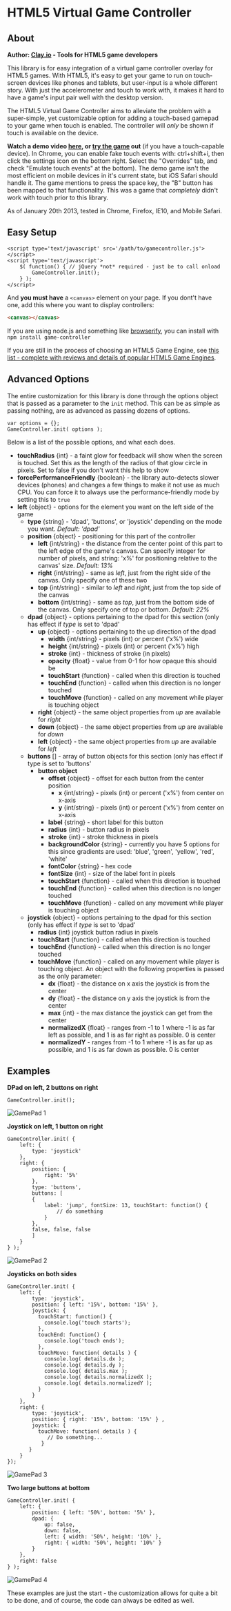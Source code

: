 HTML5 Virtual Game Controller
=============================

About
-----
**Author: [Clay.io](http://clay.io/development-tools) - Tools for HTML5 game developers**

This library is for easy integration of a virtual game controller overlay for HTML5 games. With HTML5, it's easy to
get your game to run on touch-screen devices like phones and tablets, but user-input is a whole different story. With
just the accelerometer and touch to work with, it makes it hard to have a game's input pair well with the desktop version.

The HTML5 Virtual Game Controller aims to alleviate the problem with a super-simple, yet customizable option for adding a
touch-based gamepad to your game when touch is enabled. The controller will *only* be shown if touch is available on the device.

**Watch a demo video [here](http://www.youtube.com/watch?v=XQKRYMjrp2Q), or [try the game](http://clay.io/plugins/controller/index.html) out** (if you have a touch-capable device).
In Chrome, you can enable fake touch events with: ctrl+shift+i, then click the settings icon on the bottom right.
Select the "Overrides" tab, and check "Emulate touch events" at the bottom). The demo game isn't the most efficient on
mobile devices in it's current state, but iOS Safari should handle it. The game mentions to press the space key, the "B" button
has been mapped to that functionality. This was a game that *completely* didn't work with touch prior to this library.

As of January 20th 2013, tested in Chrome, Firefox, IE10, and Mobile Safari.

Easy Setup
----------
```
<script type='text/javascript' src='/path/to/gamecontroller.js'></script>
<script type='text/javascript'>
    $( function() { // jQuery *not* required - just be to call onload
		GameController.init();
	} );
</script>
```

And **you must have** a `<canvas>` element on your page.
If you dont't have one, add this where you want to display controllers:

``` html
<canvas></canvas>
```

If you are using node.js and something like [browserify](http://browserify.org/), you can install with `npm install game-controller`

If you are still in the process of choosing an HTML5 Game Engine, see [this list - complete with reviews and details of popular HTML5 Game Engines](http://html5gameengine.com).

Advanced Options
----------------
The entire customization for this library is done through the options object that is passed as a parameter to the `init` method.
This can be as simple as passing nothing, are as advanced as passing dozens of options.

```
var options = {};
GameController.init( options );
```

Below is a list of the possible options, and what each does.

* **touchRadius** {int} - a faint glow for feedback will show when the screen is touched. Set this as the length of the radius of that glow circle in pixels. Set to false if you don't want this help to show
* **forcePerformanceFriendly** {boolean} - the library auto-detects slower devices (phones) and changes a few things to make it not use as much CPU. You can force it to always use the performance-friendly mode by setting this to `true`
* **left** {object} - options for the element you want on the left side of the game
  * **type** {string} - 'dpad', 'buttons', or 'joystick' depending on the mode you want. *Default: 'dpad'*
  * **position** {object} - positioning for this part of the controller
     * **left** {int/string} - the distance from the center point of this part to the left edge of the game's canvas. Can specify integer for number of pixels, and string: 'x%' for positioning relative to the canvas' size. *Default: 13%*
     * **right** {int/string} - same as *left*, just from the right side of the canvas. Only specify one of these two
     * **top** {int/string} - similar to *left* and *right*, just from the top side of the canvas
     * **bottom** {int/string} - same as *top*, just from the bottom side of the canvas. Only specify one of top or bottom. *Default: 22%*
  * **dpad** {object} - options pertaining to the dpad for this section (only has effect if *type* is set to 'dpad'
     * **up** {object} - options pertaining to the up direction of the dpad
         * **width** {int/string} - pixels (int) or percent ('x%') wide
         * **height** {int/string} - pixels (int) or percent ('x%') high
         * **stroke** {int} - thickness of stroke (in pixels)
         * **opacity** {float} - value from 0-1 for how opaque this should be
         * **touchStart** {function} - called when this direction is touched
         * **touchEnd** {function} - called when this direction is no longer touched
         * **touchMove** {function} - called on any movement while player is touching object
     * **right** {object} - the same object properties from *up* are available for *right*
     * **down** {object} - the same object properties from *up* are available for *down*
     * **left** {object} - the same object properties from *up* are available for *left*
  * **buttons** [] - array of button objects for this section (only has effect if type is set to 'buttons'
     * **button object**
         * **offset** {object} - offset for each button from the center position
             * **x** {int/string} - pixels (int) or percent ('x%') from center on x-axis
             * **y** {int/string} - pixels (int) or percent ('x%') from center on x-axis
         * **label** {string} - short label for this button
         * **radius** {int} - button radius in pixels
         * **stroke** {int} - stroke thickness in pixels
         * **backgroundColor** {string} - currently you have 5 options for this since gradients are used: 'blue', 'green', 'yellow', 'red', 'white'
         * **fontColor** {string} - hex code
         * **fontSize** {int} - size of the label font in pixels
         * **touchStart** {function} - called when this direction is touched
         * **touchEnd** {function} - called when this direction is no longer touched
         * **touchMove** {function} - called on any movement while player is touching object
  * **joystick** {object} - options pertaining to the dpad for this section (only has effect if *type* is set to 'dpad'
     * **radius** {int} joystick button radius in pixels
     * **touchStart** {function} - called when this direction is touched
     * **touchEnd** {function} - called when this direction is no longer touched
     * **touchMove** {function} - called on any movement while player is touching object. An object with the following properties is passed as the only parameter:
         * **dx** {float} - the distance on x axis the joystick is from the center
         * **dy** {float} - the distance on y axis the joystick is from the center
         * **max** {int} - the max distance the joystick can get from the center
         * **normalizedX** {float} - ranges from -1 to 1 where -1 is as far left as possible, and 1 is as far right as possible. 0 is center
         * **normalizedY** - ranges from -1 to 1 where -1 is as far up as possible, and 1 is as far down as possible. 0 is center

Examples
--------
**DPad on left, 2 buttons on right**
```
GameController.init();
```
![GamePad 1](http://clay.io/images/controller/1.png)

**Joystick on left, 1 button on right**
```
GameController.init( {
    left: {
        type: 'joystick'
    },
    right: {
        position: {
            right: '5%'
        },
        type: 'buttons',
        buttons: [
        {
            label: 'jump', fontSize: 13, touchStart: function() {
                // do something
            }
        },
        false, false, false
        ]
    }
} );
```
![GamePad 2](http://clay.io/images/controller/2.png)

**Joysticks on both sides**
```
GameController.init( {
    left: {
        type: 'joystick',
        position: { left: '15%', bottom: '15%' },
        joystick: {
          touchStart: function() {
            console.log('touch starts');
          },
          touchEnd: function() {
            console.log('touch ends');
          },
          touchMove: function( details ) {
            console.log( details.dx );
            console.log( details.dy );
            console.log( details.max );
            console.log( details.normalizedX );
            console.log( details.normalizedY );
          }
        }
    },
    right: {
        type: 'joystick',
        position: { right: '15%', bottom: '15%' } ,
        joystick: {
          touchMove: function( details ) {
             // Do something...
           }
       }
    }
});
```
![GamePad 3](http://clay.io/images/controller/3.png)

**Two large buttons at bottom**
```
GameController.init( {
	left: {
		position: { left: '50%', bottom: '5%' },
		dpad: {
			up: false,
			down: false,
			left: { width: '50%', height: '10%' },
			right: { width: '50%', height: '10%' }
		}
	},
	right: false
} );
```
![GamePad 4](http://clay.io/images/controller/4.png)

These examples are just the start - the customization allows for quite a bit to be done,
and of course, the code can always be edited as well.
